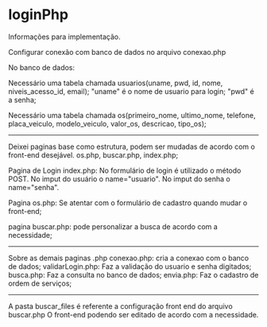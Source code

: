 # loginPhp

Informações para implementação.

Configurar conexão com banco de dados no arquivo conexao.php

No banco de dados:

  Necessário uma tabela chamada usuarios(uname, pwd, id, nome, niveis_acesso_id, email);
    "uname" é o nome de usuario para login; 
    "pwd" é a senha;
    
   Necessário uma tabela chamada os(primeiro_nome, ultimo_nome, telefone, placa_veiculo, modelo_veiculo, valor_os, descricao, tipo_os);
  
 _____________________________________________________________________________________________
 Deixei paginas base como estrutura, podem ser mudadas de acordo com o front-end desejável. os.php, buscar.php, index.php;

Pagina de Login index.php: 
  No formulário de login é utilizado o método POST. 
    No imput do usuário o name="usuario".
    No imput do senha o name="senha".
    
  Pagina os.php:
    Se atentar com o formulário de cadastro quando mudar o front-end;
    
  pagina buscar.php:
    pode personalizar a busca de acordo com a necessidade;
    
 _____________________________________________________________________________________________

Sobre as demais paginas .php
conexao.php: cria a conexao com o banco de dados;
validarLogin.php: Faz a validação do usuario e senha digitados;
busca.php: Faz a consulta no banco de dados;
envia.php: Faz o cadastro de ordem de serviços;
  
 _____________________________________________________________________________________________

 A pasta buscar_files é referente a configuração front end do arquivo buscar.php
 O front-end podendo ser editado de acordo com a necessidade.
                  

